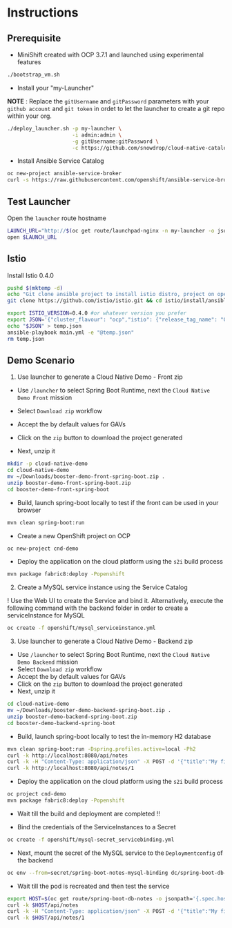 # Instructions

## Prerequisite

- MiniShift created with OCP 3.7.1 and launched using experimental features

```bash
./bootstrap_vm.sh
```

- Install your "my-Launcher"

**NOTE** : Replace the `gitUsername` and `gitPassword` parameters with your `github account` and `git token` in ordet to let the launcher to create a git repo within your org.

```bash
./deploy_launcher.sh -p my-launcher \
                     -i admin:admin \
                     -g gitUsername:gitPassword \
                     -c https://github.com/snowdrop/cloud-native-catalog.git
```

- Install Ansible Service Catalog

```bash
oc new-project ansible-service-broker
curl -s https://raw.githubusercontent.com/openshift/ansible-service-broker/master/templates/deploy-ansible-service-broker.template.yaml | oc process -n "ansible-service-broker" -f - | oc create -f -
```

## Test Launcher

Open the `launcher` route hostname

```bash
LAUNCH_URL="http://$(oc get route/launchpad-nginx -n my-launcher -o jsonpath="{.spec.host}")"
open $LAUNCH_URL
```

## Istio

Install Istio 0.4.0

```bash
pushd $(mktemp -d)
echo "Git clone ansible project to install istio distro, project on openshift"
git clone https://github.com/istio/istio.git && cd istio/install/ansible

export ISTIO_VERSION=0.4.0 #or whatever version you prefer
export JSON='{"cluster_flavour": "ocp","istio": {"release_tag_name": "0.4.0, "auth": false}}'
echo "$JSON" > temp.json
ansible-playbook main.yml -e "@temp.json"
rm temp.json
```

## Demo Scenario

1) Use launcher to generate a Cloud Native Demo - Front zip

- Use `/launcher` to select Spring Boot Runtime, next the `Cloud Native Demo Front` mission

- Select `Download zip` workflow
- Accept the by default values for GAVs
- Click on the `zip` button to download the project generated
- Next, unzip it
```bash
mkdir -p cloud-native-demo
cd cloud-native-demo
mv ~/Downloads/booster-demo-front-spring-boot.zip .
unzip booster-demo-front-spring-boot.zip
cd booster-demo-front-spring-boot
```

- Build, launch spring-boot locally to test if the front can be used in your browser
```bash
mvn clean spring-boot:run 
```
- Create a new OpenShift project on OCP
```bash
oc new-project cnd-demo
```
- Deploy the application on the cloud platform using the `s2i` build process
```bash
mvn package fabric8:deploy -Popenshift
```

2) Create a MySQL service instance using the Service Catalog

! Use the Web UI to create the Service and bind it. 
Alternatively, execute the following command with the backend folder in order to create a serviceInstance for MySQL

```bash
oc create -f openshift/mysql_serviceinstance.yml
```

3) Use launcher to generate a Cloud Native Demo - Backend zip
   
- Use `/launcher` to select Spring Boot Runtime, next the `Cloud Native Demo Backend` mission
- Select `Download zip` workflow
- Accept the by default values for GAVs
- Click on the `zip` button to download the project generated
- Next, unzip it
```bash
cd cloud-native-demo
mv ~/Downloads/booster-demo-backend-spring-boot.zip .
unzip booster-demo-backend-spring-boot.zip
cd booster-demo-backend-spring-boot
```
- Build, launch spring-boot locally to test the in-memory H2 database
```bash
mvn clean spring-boot:run -Dspring.profiles.active=local -Ph2
curl -k http://localhost:8080/api/notes 
curl -k -H "Content-Type: application/json" -X POST -d '{"title":"My first note","content":"Spring Boot is awesome!"}' http://localhost:8080/api/notes 
curl -k http://localhost:8080/api/notes/1
```

- Deploy the application on the cloud platform using the `s2i` build process
```bash
oc project cnd-demo
mvn package fabric8:deploy -Popenshift
```
- Wait till the build and deployment are completed !!

- Bind the credentials of the ServiceInstances to a Secret

```bash
oc create -f openshift/mysql-secret_servicebinding.yml
```

- Next, mount the secret of the MySQL service to the `Deploymentconfig` of the backend

```bash
oc env --from=secret/spring-boot-notes-mysql-binding dc/spring-boot-db-notes
```

- Wait till the pod is recreated and then test the service

```bash
export HOST=$(oc get route/spring-boot-db-notes -o jsonpath='{.spec.host}')
curl -k $HOST/api/notes 
curl -k -H "Content-Type: application/json" -X POST -d '{"title":"My first note","content":"Spring Boot is awesome!"}' $HOST/api/notes 
curl -k $HOST/api/notes/1
```



